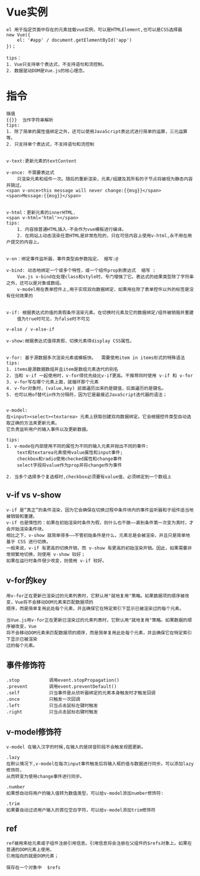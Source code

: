 # Vue实例

	el 用于指定页面中存在的元素挂载vue实例，可以是HTMLElement,也可以是CSS选择器
	new Vue({
		el: '#app' / document.getElementById('app')
	})；
	
	tips：
	1. Vue只支持单个表达式，不支持语句和流控制。
	2. 数据驱动DOM是Vue.js的核心理念。

# 指令
	
	插值
	{{}}  当作字符串解析 
    tips:
	1. 除了简单的属性值绑定之外，还可以使用JavaScript表达式进行简单的运算，三元运算等。 
	2. 只支持单个表达式，不支持语句和流控制


	v-text:更新元素的textContent

	v-once: 不需要表达式
		只渲染元素和组件一次。随后的重新渲染，元素/组建及其所有的子节点将被视为静态内容并跳过。
	<span v-once>this message will never change:{{msg}}</span>
	<span>Message:{{msg}}</span>
	
	
	v-html：更新元素的innerHTML. 
	<span v-html='html'></span>
	tips:
		1. 内容按普通HTML插入-不会作为vue模板进行编译。
		2. 在网站上动态渲染任意HTML是非常危险的，只在可信内容上使用v-html,永不用在用户提交的内容上。
	
	
	v-on：绑定事件监听器，事件类型由参数指定。 缩写:@
	
	v-bind: 动态地绑定一个或多个特性，或一个组件prop到表达式  缩写 :
		Vue.js v-bind在处理class和style时，专门增强了它。表达式的结果类型除了字符串之外，还可以是对象或数组。
		v-model用在表单控件上,用于实现双向数据绑定，如果用在除了表单控件以外的标签是没有任何效果的
		
		
	v-if: 根据表达式的值的真假条件渲染元素。在切换时元素及它的数据绑定/组件被销毁并重建
		值为true时可见，为false时不可见
		
	v-else / v-else-if
		
	v-show:根据表达式值得真假，切换元素得display CSS属性。
	
	
	v-for: 基于源数据多次渲染元素或模板快。  需要使用item in items形式的特殊语法
	tips:
	1. items是源数据数组并且item是数组元素迭代的别名
	2. 当和 v-if 一起使用时，v-for得优先级比v-if更高。不推荐同时使用 v-if 和 v-for
	3. v-for写在哪个元素上面，就循环那个元素
	4. v-for对象时，(value,key) 前面遍历出来的是键值，后面遍历的是键名。
	5. 也可以用of替代in作为分隔符，因为它是最接近JavaScript迭代器的语法；
	
	
	v-model:
	在<input><select><textarea> 元素上获取创建双向数据绑定。它会根据控件类型自动选取正确的方法来更新元素。
	它负责监听用户的输入事件以及更新数据。
	
	tips:
	1. v-mode在内部使用不同的属性为不同的输入元素并抛出不同的事件:
		text和textarea元素使用value属性和input事件;
		checkbox和radio使用checked属性和change事件
		select字段将value作为prop并将change作为事件
		
	2. 当多个选择多个复选框时,checkbox必须要有value值，必须绑定到一个数组上
	
## v-if vs v-show

	v-if 是“真正”的条件渲染，因为它会确保在切换过程中条件块内的事件监听器和子组件适当地被销毁和重建。
	v-if 也是惰性的：如果在初始渲染时条件为假，则什么也不做——直到条件第一次变为真时，才会开始渲染条件块。
	相比之下，v-show 就简单得多——不管初始条件是什么，元素总是会被渲染，并且只是简单地基于 CSS 进行切换。
	一般来说，v-if 有更高的切换开销，而 v-show 有更高的初始渲染开销。因此，如果需要非常频繁地切换，则使用 v-show 较好；
	如果在运行时条件很少改变，则使用 v-if 较好。
	
	
## v-for的key

	用v-for正在更新已渲染过的元素列表时，它默认用"就地复用"策略。如果数据项的顺序被改变，Vue将不会移动DOM元素来匹配数据项的
	顺序，而是简单复用此处每个元素，并且确保它在特定索引下显示已被渲染过的每个元素。
	
	当Vue.js用v-for正在更新已渲染过的元素列表时，它默认用"就地复用"策略。如果数据的顺序被改变，Vue
	将不会移动DOM元素来匹配数据项的顺序，而是简单复用此处每个元素，并且确保它在特定索引下显示已被渲染
	过的每个元素。
	
	
	
## 事件修饰符

	.stop			调用event.stopPropagation()
	.prevent		调用event.preventDefault()
	.self			只当事件是从侦听器绑定的元素本身触发时才触发回调
	.once			只触发一次回调
	.left			只当点击鼠标左键时触发
	.right			只当点击鼠标右键时触发
	
## v-model修饰符
    
    v-model 在输入汉字的时候,在输入的是拼音阶段不会触发视图更新。
    
	.lazy
	在默认情况下,v-model在每次input事件触发后将输入框的值与数据进行同步。可以添加lazy修饰符，
	从而转变为使用change事件进行同步。
	
	.number
	如果想自动将用户的输入值转为数值类型，可以给v-model添加number修饰符:
	
	.trim
	如果要自动过滤用户输入的首位空白字符，可以给v-model添加trim修饰符
	
## ref

	ref被用来给元素或子组件注册引用信息。引用信息将会注册在父组件的$refs对象上。如果在普通的DOM元素上使用，
	引用指向的就是DOM元素；
	
	保存在一个对象中  $refs

